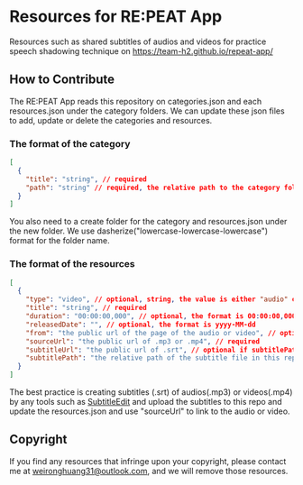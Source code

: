 # Resources for RE:PEAT App

Resources such as shared subtitles of audios and videos for practice speech shadowing technique on https://team-h2.github.io/repeat-app/

## How to Contribute

The RE:PEAT App reads this repository on categories.json and each resources.json under the category folders. We can update these json files to add, update or delete the categories and resources.

### The format of the category

```json
[
  {
    "title": "string", // required
    "path": "string" // required, the relative path to the category folder.
  }
]
```
You also need to a create folder for the category and resources.json under the new folder. We use dasherize("lowercase-lowercase-lowercase") format for the folder name.

### The format of the resources
```json
[
  {
    "type": "video", // optional, string, the value is either "audio" or "video", the default value is audio
    "title": "string", // required
    "duration": "00:00:00,000", // optional, the format is 00:00:00,000
    "releasedDate": "", // optional, the format is yyyy-MM-dd
    "from": "the public url of the page of the audio or video", // optional
    "sourceUrl": "the public url of .mp3 or .mp4", // required
    "subtitleUrl": "the public url of .srt", // optional if subtitlePath is provided
    "subtitlePath": "the relative path of the subtitle file in this repo" // optional if subtitleUrl is provided
  }
]
```

The best practice is creating subtitles (.srt) of audios(.mp3) or videos(.mp4) by any tools such as [SubtitleEdit](https://github.com/SubtitleEdit/subtitleedit) and upload the subtitles to this repo and update the resources.json and use "sourceUrl" to link to the audio or video.

## Copyright

If you find any resources that infringe upon your copyright, please contact me at weironghuang31@outlook.com, and we will remove those resources.
